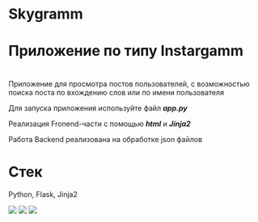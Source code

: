 # Skygramm #

# Приложение по типу Instargamm
#
Приложение для просмотра постов пользователей, с возможностью поиска поста по вхождению слов или по имени пользователя

Для запуска приложения используйте файл ***app.py***

Реализация Fronend-части с помощью ***html*** и ***Jinja2***

Работа Backend реализована на обработке json файлов 

# Стек
Python, Flask, Jinja2

<img src="https://img.shields.io/badge/python-white?style=for-the-badge&logo=python&logoColor=blue"/> <img src="https://img.shields.io/badge/flask-white?style=for-the-badge&logo=flask&logoColor=blue"/> <img src="https://img.shields.io/badge/jinja2-white?style=for-the-badge&logo=python&logoColor=blue"/>

